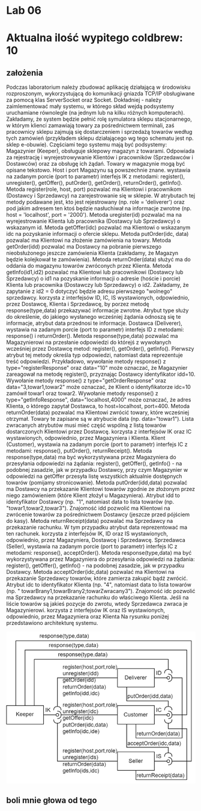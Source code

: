 # Lab 06

# Aktualna ilość wypitego coldbrew: 10

## założenia

Podczas laboratorium należy zbudować aplikację działającą w środowisku rozproszonym, wykorzystującą do komunikacji
gniazda TCP/IP obsługiwane za pomocą klas ServerSocket oraz Socket. Dokładniej - należy zaimlementować mały systemu, w
którego skład wejdą podsystemy uruchamiane równolegle (na jednym lub na kilku różnych komputerach). Zakładamy, że system
będzie pełnić rolę symulatora sklepu stacjonarnego, w którym klienci zamawiają towary za pośrednictwem terminali, zaś
pracownicy sklepu zajmują się dostarczeniem i sprzedażą towarów według tych zamówień (przykładem sklepu działającego wg
tego schematu jest np. sklep e-obuwie). Częściami tego systemu mają być podsystemy:
Magazynier (Keeper),
obsługuje sklepowy magazyn z towarami. Odpowiada za rejestrację i wyrejestrowywanie Klientów i pracowników (Sprzedawców
i Dostawców) oraz za obsługę ich żądań. Towary w magazynie mogą być opisane tekstowo. Host i port Magazynu są
powszechnie znane.
wystawia na zadanym porcie (port to parametr) interfejs IK z metodami: register(), unregister(), getOffer(), putOrder(),
getOrder(), returnOrder(), getInfo().
Metoda register(role, host, port) pozwalać ma Klientowi i pracownikom (Dostawcy i Sprzedawcy) na zarejestrowanie się w
sklepie. W atrybutach tej metody podawane jest, kto jest rejestrowany (np. role = 'deliverer') oraz pod jakim adresem
ten ktoś będzie nasłuchiwał na informacje zwrotne (np. host = 'localhost', port = '2000').
Metoda uregister(id) pozwalać ma na wyrejestrowanie Klienta lub pracownika (Dostawcy lub Sprzedawcy) o wskazanym id.
Metoda getOffer(idc) pozwalać ma Klientowi o wskazanym idc na pozyskanie informacji o ofercie sklepu.
Metoda putOrder(idc, data) pozwalać ma Klientowi na złożenie zamówienia na towary.
Metoda getOrder(idd) pozwalać ma Dostawcy na pobranie pierwszego nieobsłużonego jeszcze zamówienia Klienta (zakładamy,
że Magazyn będzie kolejkował te zamówienia).
Metoda returnOrder(data) służyć ma do oddania do magazynu towarów zwróconych przez Klienta.
Metoda getInfo(id1,id2) pozwalać ma Klientowi lub pracownikowi (Dostawcy lub Sprzedawcy) o id1 na pozyskanie informacji
o adresie (hoście i porcie) Klienta lub pracownika (Dostawczy lub Sprzedawcy) o id2. Zakładamy, że zapytanie z id2 = 0
dotyczyć będzie adresu pierwszego "wolnego" sprzedawcy.
korzysta z interfejsów ID, IC, IS wystawionych, odpowiednio, przez Dostawcę, Klienta i Sprzedawcę, by porzez metodę
response(type,data) przekazywać informacje zwrotne. Atrybut type służy do określenie, do jakiego wysłanego wcześniej
żądania odnoszą się te informacje, atrybut data przednosi te informacje.
Dostawca (Deliverer),
wystawia na zadanym porcie (port to parametr) interfejs ID z metodami: response() i returnOrder().
Metoda response(type,data) pozwalać ma Magazynierowi na przesłanie odpowiedzi do którejś z wywołanych wcześniej przez
Dostawcę metod: register(), getOrder(), getInfo(). Pierwszy atrybut tej metody określa typ odpowiedzi, natomiast data
reprezentuje treść odpowiedzi. Przykładowo, wywołanie metody response() z type="registerResponse" oraz data="10" może
oznaczać, że Magazynier zareagował na metodę register(), przyznając Dostawcy identyfikator idd=10. Wywołanie metody
response() z type="getOrderResponse" oraz data="3,towar1,towar2" może oznaczać, że Klient o identyfikatorze idc=10
zamówił towar1 oraz towar2. Wywołanie metody response() z type="getInfoResponse", data="localhost,4000" może oznaczać,
że adres Klienta, o którego zapytał Dostawca, to host=localhost, port=400.
Metoda returnOrder(data) pozwalać ma Klientowi zwrócić towary, które wcześniej otrzymał. Towary te zapisane są w
atrybucie data (np. data="towar1"). Lista zwracanych atrybutów musi mieć część wspólną z listą towarów dostarczonych
Klientowi przez Dostawcę.
korzysta z interfejsów IK oraz IC wystawionych, odpowiednio, przez Magazyniera i Klienta.
Klient (Customer),
wystawia na zadanym porcie (port to parametr) interfejs IC z metodami: response(), putOrder(), returnReceipt().
Metoda response(type,data) ma być wykorzystywana przez Magazyniera do przesyłania odpowiedzi na żądania: register(),
getOffer(), getInfo() - na podobnej zasadzie, jak w przypadku Dostawcy, przy czym Magazynier w odpowiedzi na getOffer
przesyła listę wszystkich aktualnie dostępnych towarów (pomijamy stronicowanie).
Metoda putOrder(idd,data) pozwalać ma Dostawcy na przekazanie Klientowi towarów zgodnie ze złożonym przez niego
zamówieniem (które Klient złożył u Magazyniera). Atrybut idd to identyfikator Dostawcy (np. "1", natomiast data to lista
towarów (np. "towar1,towar2,towar3"). Znajomość idd pozwolić ma Klientowi na zwrócenie towarów za pośrednictwem
Dostawcy (jeszcze przed pójściem do kasy).
Metoda returnReceipt(data) pozwalać ma Sprzedawcy na przekazanie rachunku. W tym przypadku atrybut data reprezentować ma
ten rachunek.
korzysta z interfejsów IK, ID oraz IS wystawionych, odpowiednio, przez Magazyniera, Dostawcę i Sprzedawcę.
Sprzedawca (Seller),
wystawia na zadanym porcie (port to parametr) interfejs IC z metodami: response(), acceptOrder().
Metoda response(type,data) ma być wykorzystywana przez Magazyniera do przesyłania odpowiedzi na żądania: register(),
getOffer(), getInfo() - na podobnej zasadzie, jak w przypadku Dostawcy.
Metoda acceptOrder(idc,data) pozwalać ma Klientowi na przekazanie Sprzedawcy towarów, które zamierza zakupić bądź
zwrócić. Atrybut idc to identyfikator Klienta (np. "4", natomiast data to lista towarów (np. "
towarBrany1,towarBrany2;towarZwracany3"). Znajomość idc pozwolić ma Sprzedawcy na przekazanie rachunku do właściwego
Klienta. Jeśli na liście towarów są jakieś pozycje do zwrotu, wtedy Sprzedawca zwraca je Magazynierowi.
korzysta z interfejsów IK oraz IS wystawionych, odpowiednio, przez Magazyniera oraz Klienta
Na rysunku poniżej przedstawiono architekturę systemu.

![schemat tego czegoś](./shop.png)

## boli mnie głowa od tego